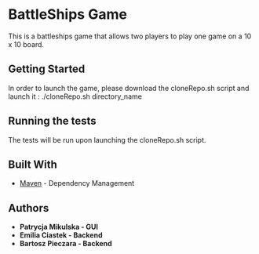 # BattleShips Game

This is a battleships game that allows two players to play one game on a 10 x 10 board.

## Getting Started

In order to launch the game, please download the cloneRepo.sh script and launch it : ./cloneRepo.sh directory_name

## Running the tests

The tests will be run upon launching the cloneRepo.sh script.

## Built With

* [Maven](https://maven.apache.org/) - Dependency Management

## Authors

* **Patrycja Mikulska - GUI** 
* **Emilia Ciastek - Backend** 
* **Bartosz Pieczara - Backend** 

